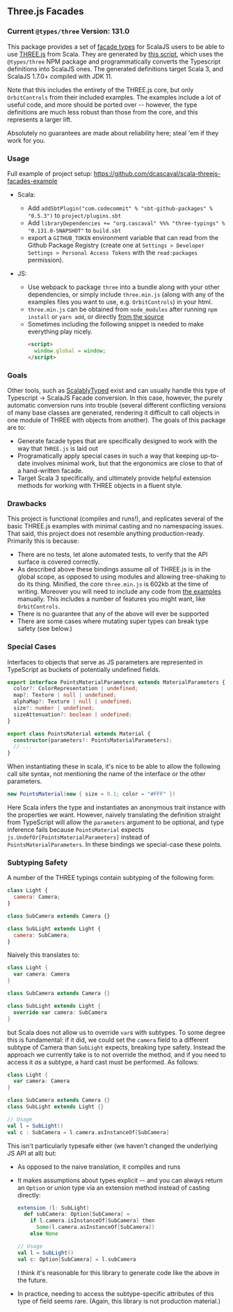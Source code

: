 ## Three.js Facades

### Current `@types/three` Version: 131.0

This package provides a set of [facade types](https://www.scala-js.org/doc/interoperability/facade-types.html) for ScalaJS users to be able to use [THREE.js](https://threejs.org/) from Scala. They are generated by [this script](https://github.com/dcascaval/parse-types), which uses the `@types/three` NPM package and programmatically converts the Typescript definitions into ScalaJS ones. The generated definitions target Scala 3, and ScalaJS 1.7.0+ compiled with JDK 11.

Note that this includes the entirety of the THREE.js core, but only `OrbitControls` from their included examples. The examples include a lot of useful code, and more should be ported over -- however, the type definitions are much less robust than those from the core, and this represents a larger lift.

Absolutely no guarantees are made about reliability here; steal 'em if they work for you.

### Usage

Full example of project setup: https://github.com/dcascaval/scala-threejs-facades-example

- Scala:
  - Add `addSbtPlugin("com.codecommit" % "sbt-github-packages" % "0.5.3")` to `project/plugins.sbt`
  - Add `libraryDependencies += "org.cascaval" %%% "three-typings" % "0.131.0-SNAPSHOT"` to `build.sbt`
  - export a `GITHUB_TOKEN` environment variable that can read from the Github Package Registry (create one at `Settings > Developer Settings > Personal Access Tokens` with the `read:packages` permission).
 
- JS:
  - Use webpack to package `three` into a bundle along with your other dependencies, or simply include `three.min.js` (along with any of the examples files you want to use, e.g. `OrbitControls`) in your html.
  - `three.min.js` can be obtained from `node_modules` after running `npm install` or `yarn add`, or directly [from the source](https://github.com/mrdoob/three.js/blob/dev/build/three.min.js)
  - Sometimes including the following snippet is needed to make everything play nicely.
    ```html
    <script>
      window.global = window;
    </script>
    ```

### Goals

Other tools, such as [ScalablyTyped](https://scalablytyped.org/docs/readme.html) exist and can usually handle this type of Typescript -> ScalaJS Facade conversion. In this case, however, the purely automatic conversion runs into trouble (several different conflicting versions of many base classes are generated, rendering it difficult to call objects in one module of THREE with objects from another). The goals of this package are to:

- Generate facade types that are specifically designed to work with the way that `THREE.js` is laid out
- Programatically apply special cases in such a way that keeping up-to-date involves minimal work, but that the ergonomics are close to that of a hand-written facade.
- Target Scala 3 specifically, and ultimately provide helpful extension methods for working with THREE objects in a fluent style.

### Drawbacks

This project is functional (compiles and runs!), and replicates several of the basic THREE.js examples with minimal casting and no namespacing issues. That said, this project does not resemble anything production-ready. Primarily this is because:

- There are no tests, let alone automated tests, to verify that the API surface is covered correctly.
- As described above these bindings assume _all_ of THREE.js is in the global scope, as opposed to using modules and allowing tree-shaking to do its thing. Minified, the core `three.min.js` is 602kb at the time of writing. Moreover you will need to include any code from [the examples](https://github.com/mrdoob/three.js/tree/dev/examples/js) manually. This includes a number of features you might want, like `OrbitControls`.
- There is no guarantee that any of the above will ever be supported
- There are some cases where mutating super types can break type safety (see below.)

### Special Cases

Interfaces to objects that serve as JS parameters are represented in TypeScript as buckets of potentially undefined fields.

```typescript
export interface PointsMaterialParameters extends MaterialParameters {
  color?: ColorRepresentation | undefined;
  map?: Texture | null | undefined;
  alphaMap?: Texture | null | undefined;
  size?: number | undefined;
  sizeAttenuation?: boolean | undefined;
}

export class PointsMaterial extends Material {
  constructor(parameters?: PointsMaterialParameters);
  // ...
}
```

When instantiating these in scala, it's nice to be able to allow the following call site syntax, not mentioning the name of the interface or the other parameters.

```scala
new PointsMaterial(new { size = 0.1; color = "#FFF" })
```

Here Scala infers the type and instantiates an anonymous trait instance with the properties we want. However, naively translating the definition straight from TypeScript will allow the `parameters` argument to be optional, and type inference fails because `PointsMaterial` expects `js.UndefOr[PointsMaterialParameters]` instead of `PointsMaterialParameters`. In these bindings we special-case these points.

### Subtyping Safety

A number of the THREE typings contain subtyping of the following form:

```javascript
class Light {
  camera: Camera;
}

class SubCamera extends Camera {}

class SubLight extends Light {
  camera: SubCamera;
}
```

Naively this translates to:

```scala
class Light {
  var camera: Camera
}

class SubCamera extends Camera {}

class SubLight extends Light {
  override var camera: SubCamera
}
```

but Scala does not allow us to override `var`s with subtypes. To some degree this is fundamental: if it did, we could set the `camera` field to a different subtype of Camera than `SubLight` expects, breaking type safety. Instead the approach we currently take is to not override the method, and if you need to access it _as_ a subtype, a hard cast must be performed. As follows:

```scala
class Light {
  var camera: Camera
}

class SubCamera extends Camera {}
class SubLight extends Light {}

// Usage
val l = SubLight()
val c : SubCamera = l.camera.asInstanceOf[SubCamera]
```

This isn't particularly typesafe either (we haven't changed the underlying JS API at all) but:

- As opposed to the naive translation, it compiles and runs
- It makes assumptions about types explicit -- and you can always return an `Option` or union type via an extension method instead of casting directly:

  ```scala
  extension (l: SubLight)
    def subCamera: Option[SubCamera] =
      if l.camera.isInstanceOf[SubCamera] then
        Some(l.camera.asInstanceOf[SubCamera])
      else None

  // Usage
  val l = SubLight()
  val c: Option[SubCamera] = l.subCamera
  ```

  I think it's reasonable for this library to generate code like the above in the future.

- In practice, needing to access the subtype-specific attributes of this type of field seems rare. (Again, this library is not production material.)
